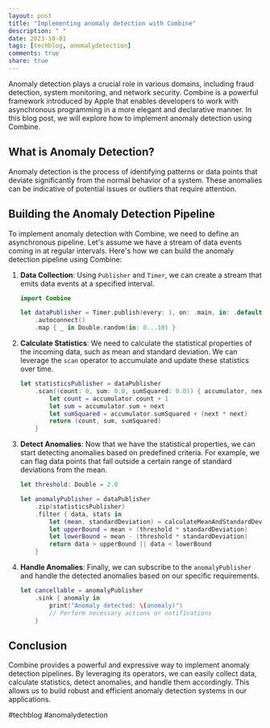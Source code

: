```yaml
---
layout: post
title: "Implementing anomaly detection with Combine"
description: " "
date: 2023-10-01
tags: [techblog, anomalydetection]
comments: true
share: true
---
```


Anomaly detection plays a crucial role in various domains, including fraud detection, system monitoring, and network security. Combine is a powerful framework introduced by Apple that enables developers to work with asynchronous programming in a more elegant and declarative manner. In this blog post, we will explore how to implement anomaly detection using Combine.

## What is Anomaly Detection?

Anomaly detection is the process of identifying patterns or data points that deviate significantly from the normal behavior of a system. These anomalies can be indicative of potential issues or outliers that require attention.

## Building the Anomaly Detection Pipeline

To implement anomaly detection with Combine, we need to define an asynchronous pipeline. Let's assume we have a stream of data events coming in at regular intervals. Here's how we can build the anomaly detection pipeline using Combine:

1. **Data Collection**: Using `Publisher` and `Timer`, we can create a stream that emits data events at a specified interval.

   ```swift
   import Combine

   let dataPublisher = Timer.publish(every: 1, on: .main, in: .default)
       .autoconnect()
       .map { _ in Double.random(in: 0...10) }
   ```

2. **Calculate Statistics**: We need to calculate the statistical properties of the incoming data, such as mean and standard deviation. We can leverage the `scan` operator to accumulate and update these statistics over time.

   ```swift
   let statisticsPublisher = dataPublisher
       .scan((count: 0, sum: 0.0, sumSquared: 0.0)) { accumulator, next in
           let count = accumulator.count + 1
           let sum = accumulator.sum + next
           let sumSquared = accumulator.sumSquared + (next * next)
           return (count, sum, sumSquared)
       }
   ```

3. **Detect Anomalies**: Now that we have the statistical properties, we can start detecting anomalies based on predefined criteria. For example, we can flag data points that fall outside a certain range of standard deviations from the mean.

   ```swift
   let threshold: Double = 2.0
   
   let anomalyPublisher = dataPublisher
       .zip(statisticsPublisher)
       .filter { data, stats in
           let (mean, standardDeviation) = calculateMeanAndStandardDeviation(count: stats.count, sum: stats.sum, sumSquared: stats.sumSquared)
           let upperBound = mean + (threshold * standardDeviation)
           let lowerBound = mean - (threshold * standardDeviation)
           return data > upperBound || data < lowerBound
       }
   ```

4. **Handle Anomalies**: Finally, we can subscribe to the `anomalyPublisher` and handle the detected anomalies based on our specific requirements.

   ```swift
   let cancellable = anomalyPublisher
       .sink { anomaly in
           print("Anomaly detected: \(anomaly)")
           // Perform necessary actions or notifications
       }
   ```

## Conclusion

Combine provides a powerful and expressive way to implement anomaly detection pipelines. By leveraging its operators, we can easily collect data, calculate statistics, detect anomalies, and handle them accordingly. This allows us to build robust and efficient anomaly detection systems in our applications.

#techblog #anomalydetection